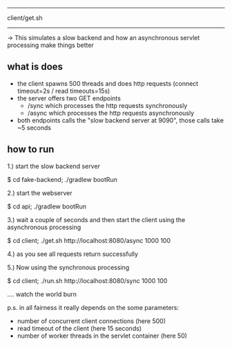 ***************
client/get.sh
***************

-> This simulates a slow backend and how an asynchronous servlet processing make things better

what is does
------------

- the client spawns 500 threads and does http requests (connect timeout=2s / read timeouts=15s)
- the server offers two GET endpoints
  - /sync which processes the http requests synchronously
  - /async which processes the http requests asynchronously
- both endpoints calls the "slow backend server at 9090", those calls take ~5 seconds


how to run
----------

1.) start the slow backend server

$ cd fake-backend; ./gradlew bootRun

2.) start the webserver

$ cd api; ./gradlew bootRun

3.) wait a couple of seconds and then start the client using the asynchronous processing

$ cd client; ./get.sh http://localhost:8080/async 1000 100

4.) as you see all requests return successfully 

5.) Now using the synchronous processing

$ cd client; ./run.sh http://localhost:8080/sync 1000 100

.... watch the world burn

p.s. in all fairness it really depends on the some parameters:

* number of concurrent client connections (here 500)
* read timeout of the client (here 15 seconds)
* number of worker threads in the servlet container (here 50)
